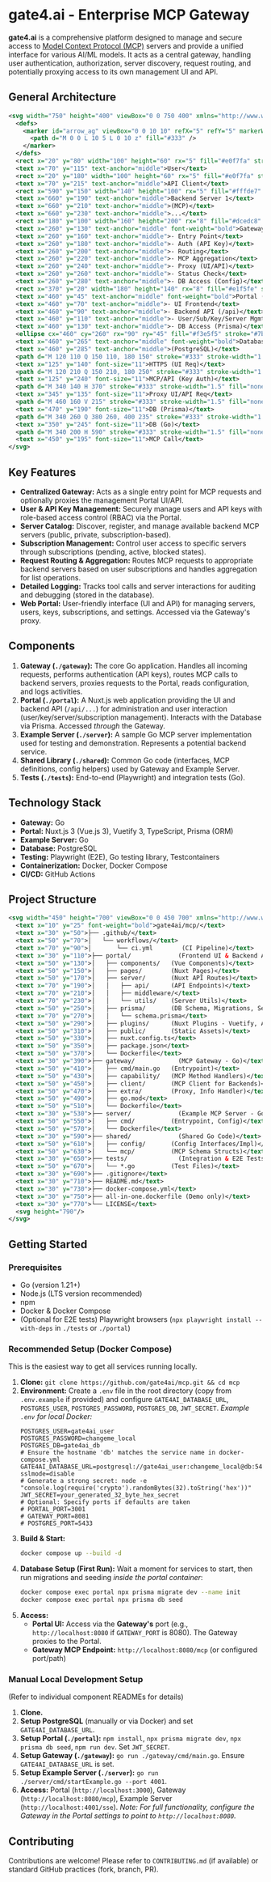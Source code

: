 # gate4.ai - Enterprise MCP Gateway

**gate4.ai** is a comprehensive platform designed to manage and secure access to [Model Context Protocol (MCP)](https://github.com/modelcontextprotocol/specification) servers and provide a unified interface for various AI/ML models. It acts as a central gateway, handling user authentication, authorization, server discovery, request routing, and potentially proxying access to its own management UI and API.

## General Architecture

```svg
<svg width="750" height="400" viewBox="0 0 750 400" xmlns="http://www.w3.org/2000/svg" font-family="Arial, sans-serif" font-size="13">
  <defs>
    <marker id="arrow_ag" viewBox="0 0 10 10" refX="5" refY="5" markerWidth="6" markerHeight="6" orient="auto-start-reverse">
      <path d="M 0 0 L 10 5 L 0 10 z" fill="#333" />
    </marker>
  </defs>
  <rect x="20" y="80" width="100" height="60" rx="5" fill="#e0f7fa" stroke="#00796b"/>
  <text x="70" y="115" text-anchor="middle">User</text>
  <rect x="20" y="180" width="100" height="60" rx="5" fill="#e0f7fa" stroke="#00796b"/>
  <text x="70" y="215" text-anchor="middle">API Client</text>
  <rect x="590" y="150" width="140" height="100" rx="5" fill="#fffde7" stroke="#fbc02d"/>
  <text x="660" y="190" text-anchor="middle">Backend Server 1</text>
  <text x="660" y="210" text-anchor="middle">(MCP)</text>
  <text x="660" y="230" text-anchor="middle">...</text>
  <rect x="180" y="100" width="160" height="200" rx="8" fill="#dcedc8" stroke="#689f38" stroke-width="1.5"/>
  <text x="260" y="130" text-anchor="middle" font-weight="bold">Gateway (Go)</text>
  <text x="260" y="160" text-anchor="middle">- Entry Point</text>
  <text x="260" y="180" text-anchor="middle">- Auth (API Key)</text>
  <text x="260" y="200" text-anchor="middle">- Routing</text>
  <text x="260" y="220" text-anchor="middle">- MCP Aggregation</text>
  <text x="260" y="240" text-anchor="middle">- Proxy (UI/API)</text>
  <text x="260" y="260" text-anchor="middle">- Status Check</text>
  <text x="260" y="280" text-anchor="middle">- DB Access (Config)</text>
  <rect x="370" y="20" width="180" height="140" rx="8" fill="#e1f5fe" stroke="#0288d1" stroke-width="1.5"/>
  <text x="460" y="45" text-anchor="middle" font-weight="bold">Portal (Nuxt.js)</text>
  <text x="460" y="70" text-anchor="middle">- UI Frontend</text>
  <text x="460" y="90" text-anchor="middle">- Backend API (/api)</text>
  <text x="460" y="110" text-anchor="middle">- User/Sub/Key/Server Mgmt</text>
  <text x="460" y="130" text-anchor="middle">- DB Access (Prisma)</text>
  <ellipse cx="460" cy="260" rx="90" ry="45" fill="#f3e5f5" stroke="#7b1fa2" stroke-width="1.5"/>
  <text x="460" y="265" text-anchor="middle" font-weight="bold">Database</text>
  <text x="460" y="285" text-anchor="middle">(PostgreSQL)</text>
  <path d="M 120 110 Q 150 110, 180 150" stroke="#333" stroke-width="1.5" fill="none" marker-end="url(#arrow_ag)"/>
  <text x="125" y="140" font-size="11">HTTPS (UI Req)</text>
  <path d="M 120 210 Q 150 210, 180 250" stroke="#333" stroke-width="1.5" fill="none" marker-end="url(#arrow_ag)"/>
  <text x="125" y="240" font-size="11">MCP/API (Key Auth)</text>
  <path d="M 340 140 H 370" stroke="#333" stroke-width="1.5" fill="none" marker-end="url(#arrow_ag)" stroke-dasharray="4,4"/>
  <text x="345" y="135" font-size="11">Proxy UI/API Req</text>
  <path d="M 460 160 V 215" stroke="#333" stroke-width="1.5" fill="none" marker-end="url(#arrow_ag)"/>
  <text x="470" y="190" font-size="11">DB (Prisma)</text>
  <path d="M 340 260 Q 380 260, 400 235" stroke="#333" stroke-width="1.5" fill="none" marker-end="url(#arrow_ag)"/>
  <text x="350" y="245" font-size="11">DB (Go)</text>
  <path d="M 340 200 H 590" stroke="#333" stroke-width="1.5" fill="none" marker-end="url(#arrow_ag)"/>
  <text x="450" y="195" font-size="11">MCP Call</text>
</svg>
```

## Key Features

*   **Centralized Gateway:** Acts as a single entry point for MCP requests and optionally proxies the management Portal UI/API.
*   **User & API Key Management:** Securely manage users and API keys with role-based access control (RBAC) via the Portal.
*   **Server Catalog:** Discover, register, and manage available backend MCP servers (public, private, subscription-based).
*   **Subscription Management:** Control user access to specific servers through subscriptions (pending, active, blocked states).
*   **Request Routing & Aggregation:** Routes MCP requests to appropriate backend servers based on user subscriptions and handles aggregation for list operations.
*   **Detailed Logging:** Tracks tool calls and server interactions for auditing and debugging (stored in the database).
*   **Web Portal:** User-friendly interface (UI and API) for managing servers, users, keys, subscriptions, and settings. Accessed via the Gateway's proxy.

## Components

1.  **Gateway (`./gateway`):** The core Go application. Handles all incoming requests, performs authentication (API keys), routes MCP calls to backend servers, proxies requests to the Portal, reads configuration, and logs activities.
2.  **Portal (`./portal`):** A Nuxt.js web application providing the UI and backend API (`/api/...`) for administration and user interaction (user/key/server/subscription management). Interacts with the Database via Prisma. Accessed *through* the Gateway.
3.  **Example Server (`./server`):** A sample Go MCP server implementation used for testing and demonstration. Represents a potential backend service.
4.  **Shared Library (`./shared`):** Common Go code (interfaces, MCP definitions, config helpers) used by Gateway and Example Server.
5.  **Tests (`./tests`):** End-to-end (Playwright) and integration tests (Go).

## Technology Stack

*   **Gateway:** Go
*   **Portal:** Nuxt.js 3 (Vue.js 3), Vuetify 3, TypeScript, Prisma (ORM)
*   **Example Server:** Go
*   **Database:** PostgreSQL
*   **Testing:** Playwright (E2E), Go testing library, Testcontainers
*   **Containerization:** Docker, Docker Compose
*   **CI/CD:** GitHub Actions

## Project Structure

```svg
<svg width="450" height="700" viewBox="0 0 450 700" xmlns="http://www.w3.org/2000/svg" font-family="monospace" font-size="14">
  <text x="10" y="25" font-weight="bold">gate4ai/mcp/</text>
  <text x="30" y="50">├── .github/</text>
  <text x="50" y="70">│   └── workflows/</text>
  <text x="70" y="90">│       └── ci.yml        (CI Pipeline)</text>
  <text x="30" y="110">├── portal/             (Frontend UI & Backend API)</text>
  <text x="50" y="130">│   ├── components/   (Vue Components)</text>
  <text x="50" y="150">│   ├── pages/        (Nuxt Pages)</text>
  <text x="50" y="170">│   ├── server/       (Nuxt API Routes)</text>
  <text x="70" y="190">│   │   ├── api/      (API Endpoints)</text>
  <text x="70" y="210">│   │   ├── middleware/</text>
  <text x="70" y="230">│   │   └── utils/    (Server Utils)</text>
  <text x="50" y="250">│   ├── prisma/       (DB Schema, Migrations, Seed)</text>
  <text x="70" y="270">│   │   └── schema.prisma</text>
  <text x="50" y="290">│   ├── plugins/      (Nuxt Plugins - Vuetify, Auth, API, Settings)</text>
  <text x="50" y="310">│   ├── public/       (Static Assets)</text>
  <text x="50" y="330">│   ├── nuxt.config.ts</text>
  <text x="50" y="350">│   ├── package.json</text>
  <text x="50" y="370">│   └── Dockerfile</text>
  <text x="30" y="390">├── gateway/            (MCP Gateway - Go)</text>
  <text x="50" y="410">│   ├── cmd/main.go   (Entrypoint)</text>
  <text x="50" y="430">│   ├── capability/   (MCP Method Handlers)</text>
  <text x="50" y="450">│   ├── client/       (MCP Client for Backends)</text>
  <text x="50" y="470">│   ├── extra/        (Proxy, Info Handler)</text>
  <text x="50" y="490">│   ├── go.mod</text>
  <text x="50" y="510">│   └── Dockerfile</text>
  <text x="30" y="530">├── server/             (Example MCP Server - Go)</text>
  <text x="50" y="550">│   ├── cmd/          (Entrypoint, Config)</text>
  <text x="50" y="570">│   └── Dockerfile</text>
  <text x="30" y="590">├── shared/             (Shared Go Code)</text>
  <text x="50" y="610">│   ├── config/       (Config Interfaces/Impl)</text>
  <text x="50" y="630">│   └── mcp/          (MCP Schema Structs)</text>
  <text x="30" y="650">├── tests/              (Integration & E2E Tests)</text>
  <text x="50" y="670">│   └── *.go          (Test Files)</text>
  <text x="30" y="690">├── .gitignore</text>
  <text x="30" y="710">├── README.md</text>
  <text x="30" y="730">├── docker-compose.yml</text>
  <text x="30" y="750">├── all-in-one.dockerfile (Demo only)</text>
  <text x="30" y="770">└── LICENSE</text>
  <svg height="790"/>
</svg>
```

## Getting Started

### Prerequisites

*   Go (version 1.21+)
*   Node.js (LTS version recommended)
*   npm
*   Docker & Docker Compose
*   (Optional for E2E tests) Playwright browsers (`npx playwright install --with-deps` in `./tests` or `./portal`)

### Recommended Setup (Docker Compose)

This is the easiest way to get all services running locally.

1.  **Clone:** `git clone https://github.com/gate4ai/mcp.git && cd mcp`
2.  **Environment:** Create a `.env` file in the root directory (copy from `.env.example` if provided) and configure `GATE4AI_DATABASE_URL`, `POSTGRES_USER`, `POSTGRES_PASSWORD`, `POSTGRES_DB`, `JWT_SECRET`.
    *Example `.env` for local Docker:*
    ```env
    POSTGRES_USER=gate4ai_user
    POSTGRES_PASSWORD=changeme_local
    POSTGRES_DB=gate4ai_db
    # Ensure the hostname 'db' matches the service name in docker-compose.yml
    GATE4AI_DATABASE_URL=postgresql://gate4ai_user:changeme_local@db:5432/gate4ai_db?sslmode=disable
    # Generate a strong secret: node -e "console.log(require('crypto').randomBytes(32).toString('hex'))"
    JWT_SECRET=your_generated_32_byte_hex_secret
    # Optional: Specify ports if defaults are taken
    # PORTAL_PORT=3001
    # GATEWAY_PORT=8081
    # POSTGRES_PORT=5433
    ```
3.  **Build & Start:**
    ```bash
    docker compose up --build -d
    ```
4.  **Database Setup (First Run):** Wait a moment for services to start, then run migrations and seeding *inside the portal container*:
    ```bash
    docker compose exec portal npx prisma migrate dev --name init
    docker compose exec portal npx prisma db seed
    ```
5.  **Access:**
    *   **Portal UI:** Access via the **Gateway's** port (e.g., `http://localhost:8080` if `GATEWAY_PORT` is 8080). The Gateway proxies to the Portal.
    *   **Gateway MCP Endpoint:** `http://localhost:8080/mcp` (or configured port/path)

### Manual Local Development Setup

(Refer to individual component READMEs for details)

1.  **Clone.**
2.  **Setup PostgreSQL** (manually or via Docker) and set `GATE4AI_DATABASE_URL`.
3.  **Setup Portal (`./portal`):** `npm install`, `npx prisma migrate dev`, `npx prisma db seed`, `npm run dev`. Set `JWT_SECRET`.
4.  **Setup Gateway (`./gateway`):** `go run ./gateway/cmd/main.go`. Ensure `GATE4AI_DATABASE_URL` is set.
5.  **Setup Example Server (`./server`):** `go run ./server/cmd/startExample.go --port 4001`.
6.  **Access:** Portal (`http://localhost:3000`), Gateway (`http://localhost:8080/mcp`), Example Server (`http://localhost:4001/sse`). *Note: For full functionality, configure the Gateway in the Portal settings to point to `http://localhost:8080`.*

## Contributing

Contributions are welcome! Please refer to `CONTRIBUTING.md` (if available) or standard GitHub practices (fork, branch, PR).

